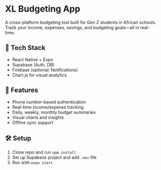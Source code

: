 # XL Budgeting App

A cross-platform budgeting tool built for Gen Z students in African schools.  
Track your income, expenses, savings, and budgeting goals—all in real-time.

## 🔧 Tech Stack
- React Native + Expo
- Supabase (Auth, DB)
- Firebase (optional: Notifications)
- Chart.js for visual analytics

## 🔑 Features
- Phone number-based authentication
- Real-time income/expense tracking
- Daily, weekly, monthly budget summaries
- Visual charts and insights
- Offline sync support

## 🛠️ Setup
1. Clone repo and run `npm install`
2. Set up Supabase project and add `.env` file
3. Run with `expo start`

